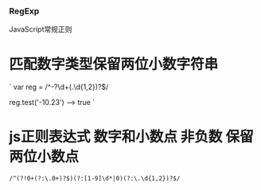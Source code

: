 ### RegExp
JavaScript常规正则

# 匹配数字类型保留两位小数字符串
`
var reg = /^-?\d+(\.\d{1,2})?$/

reg.test('-10.23')
--> true
`
# js正则表达式 数字和小数点 非负数 保留两位小数点
`
  /^(?!0+(?:\.0+)?$)(?:[1-9]\d*|0)(?:\.\d{1,2})?$/
`
